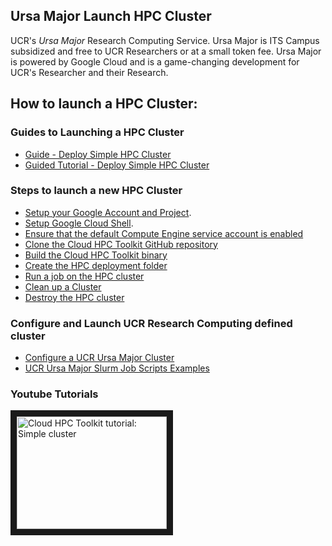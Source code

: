 ## Ursa Major Launch HPC Cluster ##
UCR's *Ursa Major* Research Computing Service. Ursa Major is ITS Campus subsidized and free to UCR Researchers or at a small token fee. Ursa Major is powered by Google Cloud and is a game-changing development for UCR's Researcher and their Research. 

## How to launch a HPC Cluster: ##
### Guides to Launching a HPC Cluster ###
* [Guide - Deploy Simple HPC Cluster](https://cloud.google.com/hpc-toolkit/docs/quickstarts/slurm-cluster)
* [Guided Tutorial - Deploy Simple HPC Cluster](https://console.cloud.google.com/getting-started?walkthrough_tutorial_id=hpc-toolkit--quickstart-slurm&_ga=2.169049377.1833808471.1666838985-628450353.1665092706&_gac=1.90681832.1664822270.Cj0KCQjwkOqZBhDNARIsAACsbfK4VuZqwQvGYUhS16RTB3O7djxpOTWmNXfNvD83-ddlNnFVzszYp20aAuLPEALw_wcB)  
### Steps to launch a new HPC Cluster ###
* [Setup your Google Account and Project](https://console.cloud.google.com/).
* [Setup Google Cloud Shell](https://cloud.google.com/hpc-toolkit/docs/quickstarts/slurm-cluster#launch).
* [Ensure that the default Compute Engine service account is enabled](https://cloud.google.com/hpc-toolkit/docs/quickstarts/slurm-cluster#ensure_that_the_default_service_account_is_enabled)
* [Clone the Cloud HPC Toolkit GitHub repository](https://cloud.google.com/hpc-toolkit/docs/quickstarts/slurm-cluster#clone_the_github_repository)
* [Build the Cloud HPC Toolkit binary](https://cloud.google.com/hpc-toolkit/docs/quickstarts/slurm-cluster#build_the_binary)
* [Create the HPC deployment folder](https://cloud.google.com/hpc-toolkit/docs/quickstarts/slurm-cluster#create_the_hpc_deployment_folder)
* [Run a job on the HPC cluster](https://cloud.google.com/hpc-toolkit/docs/quickstarts/slurm-cluster#run_a_job_on_the_hpc_cluster)
* [Clean up a Cluster](https://cloud.google.com/hpc-toolkit/docs/quickstarts/slurm-cluster#clean-up)
* [Destroy the HPC cluster](https://cloud.google.com/hpc-toolkit/docs/quickstarts/slurm-cluster#destroy_the_hpc_cluster)

### Configure and Launch UCR Research Computing defined cluster ###
* [Configure a UCR Ursa Major Cluster](https://github.com/UCR-Research-Computing/UCR-Ursa-Major-Cluster-Blueprints) 
* [UCR Ursa Major Slurm Job Scripts Examples](https://github.com/UCR-Research-Computing/UCR-Ursa-Major-Slurm-Job-Scripts)  

### Youtube Tutorials ###
<a href="http://www.youtube.com/watch?feature=player_embedded&v=acRzY4mnkAc
" target="_blank"><img src="http://img.youtube.com/vi/acRzY4mnkAc/0.jpg" 
alt="Cloud HPC Toolkit tutorial: Simple cluster" width="240" height="180" border="10" /></a>